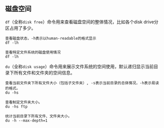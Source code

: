 ## 磁盘空间

`df`（全称`disk free`）命令用来查看磁盘空间的整体情况，比如各个disk drive分区占用了多少。

```
查看磁盘状态，-h表示以human-readable的格式显示
df -lh

查看特定文件系统的磁盘使用情况
df -lh
```

`du`（全称`disk usage`）命令用来展示文件系统的空间使用，默认递归显示当前目录下所有文件和文件夹的空间信息。

```
查看当前文件夹下所有文件大小（包括子文件夹）, -s表示当前目录的总体情况，-h表示易读的格式。
du -hs

查看制定文件夹大小。
du -hs ftp

统计当前目录下所有文件、文件夹大小。
du -h --max-depth=1
```
